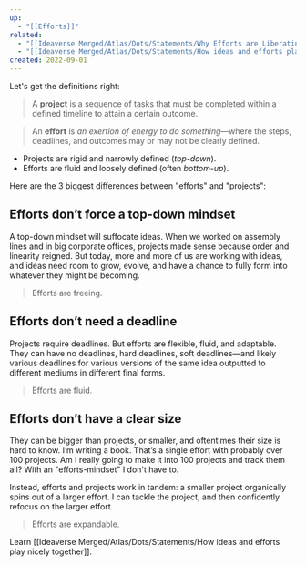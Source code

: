 ```yaml
---
up:
  - "[[Efforts]]"
related:
  - "[[Ideaverse Merged/Atlas/Dots/Statements/Why Efforts are Liberating]]"
  - "[[Ideaverse Merged/Atlas/Dots/Statements/How ideas and efforts play nicely together]]"
created: 2022-09-01
---
```

Let's get the definitions right:

> A **project** is a sequence of tasks that must be completed within a defined timeline to attain a certain outcome.

> An **effort** is *an exertion of energy to do something*—where the steps, deadlines, and outcomes may or may not be clearly defined.

- Projects are rigid and narrowly defined (*top-down*).
- Efforts are fluid and loosely defined (often *bottom-up*). 

Here are the 3 biggest differences between "efforts" and "projects":
## Efforts don’t force a top-down mindset
A top-down mindset will suffocate ideas. When we worked on assembly lines and in big corporate offices, projects made sense because order and linearity reigned. But today, more and more of us are working with ideas, and ideas need room to grow, evolve, and have a chance to fully form into whatever they might be becoming. 

> Efforts are freeing.

## Efforts don’t need a deadline
Projects require deadlines. But efforts are flexible, fluid, and adaptable. They can have no deadlines, hard deadlines, soft deadlines—and likely various deadlines for various versions of the same idea outputted to different mediums in different final forms. 

> Efforts are fluid.

## Efforts don’t have a clear size
They can be bigger than projects, or smaller, and oftentimes their size is hard to know. I’m writing a book. That’s a single effort with probably over 100 projects. Am I really going to make it into 100 projects and track them all? With an "efforts-mindset" I don't have to. 

Instead, efforts and projects work in tandem: a smaller project organically spins out of a larger effort. I can tackle the project, and then confidently refocus on the larger effort. 

> Efforts are expandable.


Learn [[Ideaverse Merged/Atlas/Dots/Statements/How ideas and efforts play nicely together]].
